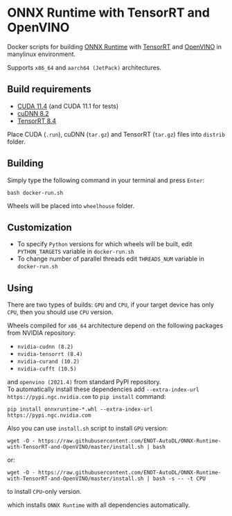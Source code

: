 # ONNX Runtime with TensorRT and OpenVINO

Docker scripts for building [ONNX Runtime](https://github.com/microsoft/onnxruntime) with [TensorRT](https://github.com/NVIDIA/TensorRT) and [OpenVINO](https://github.com/openvinotoolkit/openvino) in manylinux environment.

Supports `x86_64` and `aarch64 (JetPack)` architectures.

## Build requirements

 - [CUDA 11.4](https://developer.nvidia.com/cuda-downloads) (and CUDA 11.1 for tests)
 - [cuDNN 8.2](https://developer.nvidia.com/cudnn-download-survey)
 - [TensorRT 8.4](https://developer.nvidia.com/nvidia-tensorrt-download)

Place CUDA (`.run`), cuDNN (`tar.gz`) and TensorRT (`tar.gz`) files into `distrib` folder.

## Building

Simply type the following command in your terminal and press `Enter`:
```
bash docker-run.sh
```

Wheels will be placed into `wheelhouse` folder.

## Customization

 - To specify `Python` versions for which wheels will be built, edit `PYTHON_TARGETS` variable in `docker-run.sh`
 - To change number of parallel threads edit `THREADS_NUM` variable in `docker-run.sh`

## Using

There are two types of builds: `GPU` and `CPU`, if your target device has only `CPU`, then you should use `CPU` version.

Wheels compiled for `x86_64` architecture depend on the following packages from NVIDIA repository:
 - `nvidia-cudnn (8.2)`
 - `nvidia-tensorrt (8.4)`
 - `nvidia-curand (10.2)`
 - `nvidia-cufft (10.5)`

and `openvino (2021.4)` from standard PyPI repository.\
To automatically install these dependencies add `--extra-index-url https://pypi.ngc.nvidia.com` to `pip install` command:
```
pip install onnxruntime-*.whl --extra-index-url https://pypi.ngc.nvidia.com
```

Also you can use `install.sh` script to install `GPU` version:
```
wget -O - https://raw.githubusercontent.com/ENOT-AutoDL/ONNX-Runtime-with-TensorRT-and-OpenVINO/master/install.sh | bash
```
or:
```
wget -O - https://raw.githubusercontent.com/ENOT-AutoDL/ONNX-Runtime-with-TensorRT-and-OpenVINO/master/install.sh | bash -s -- -t CPU
```
to install `CPU`-only version.

which installs `ONNX Runtime` with all dependencies automatically.
